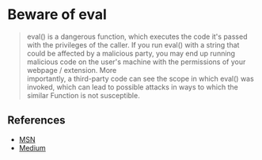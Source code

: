 # Beware of eval

> eval() is a dangerous function, which executes the code it's passed with the privileges of the caller. If you run eval() with a string that could be
> affected by a malicious party, you may end up running malicious code on the user's machine with the permissions of your webpage / extension. More  
> importantly, a third-party code can see the scope in which eval() was invoked, which can lead to possible attacks in ways to which the similar
> Function is not susceptible.

## References

- [MSN](https://developer.mozilla.org/en-US/docs/Web/JavaScript/Reference/Global_Objects/eval)
- [Medium](https://medium.freecodecamp.org/google-publishes-a-javascript-style-guide-here-are-some-key-lessons-1810b8ad050b)
